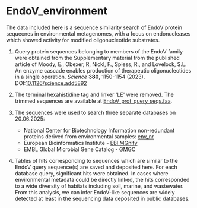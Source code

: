 # EndoV_environment
The data included here is a sequence similarity search of EndoV protein sequecnes in environmental metagenomes, with a focus on endonucleases which showed activity for modified oligonucleotide substrates.

1. Query protein sequences belonging to members of the EndoV family were obtained from the Supplementary material from the published article of Moody, E., Obexer, R, Nickl, F., Spiess, R., and Lovelock, S.L. An enzyme cascade enables production of therapeutic oligonucleotides in a single operation. *Science* **380**, 1150-1154 (2023). DOI:[10.1126/science.add5892](https://dx.doi.org/10.1126/science.add5892)

3. The terminal hexahistidine tag and linker 'LE' were removed. The trimmed sequences are available at [EndoV_prot_query_seqs.faa](https://github.com/MSM-group/EndoV_environment/blob/main/EndoV_prot_query_seqs.faa).

4. The sequences were used to search three separate databases on 20.06.2025:
	- National Center for Biotechnology Information non-redundant proteins derived from environmental samples: [env_nr](https://blast.ncbi.nlm.nih.gov/Blast.cgi)
	- European Bioinformatics Institute - [EBI MGnify](https://www.ebi.ac.uk/metagenomics/sequence-search/)
	- EMBL Global Microbial Gene Catalog - [GMGC](https://gmgc.embl.de/search.cgi)

5. Tables of hits corresponding to sequences which are similar to the EndoV query sequence(s) are saved and deposited here. For each database query, significant hits were obtained. In cases where environmental metadata could be directly linked, the hits corresponded to a wide diversity of habitats including soil, marine, and wastewater. From this analysis, we can infer EndoV-like sequences are widely detected at least in the sequencing data deposited in public databases.
